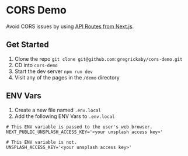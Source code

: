 # CORS Demo

Avoid CORS issues by using [API Routes from Next.js](https://nextjs.org/docs/api-routes/introduction).

## Get Started

1. Clone the repo `git clone git@github.com:gregrickaby/cors-demo.git`
2. CD into `cors-demo`
3. Start the dev server `npm run dev`
4. Visit any of the pages in the `/demo` directory

## ENV Vars

1. Create a new file named `.env.local`
2. Add the following ENV Vars to `.env.local`

```text
# This ENV variable is passed to the user's web browser.
NEXT_PUBLIC_UNSPLASH_ACCESS_KEY='<your unsplash access key>'

# This ENV variable is not.
UNSPLASH_ACCESS_KEY='<your unsplash access key>'
```
